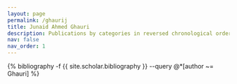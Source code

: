 ```yaml
---
layout: page
permalink: /ghaurij
title: Junaid Ahmed Ghauri
description: Publications by categories in reversed chronological order. Generated by jekyll-scholar.
nav: false
nav_order: 1
---
```


<!-- _pages/ghaurij.md -->
<div class="publications">

{% bibliography -f {{ site.scholar.bibliography }} --query @*[author ~= Ghauri] %}

</div>
